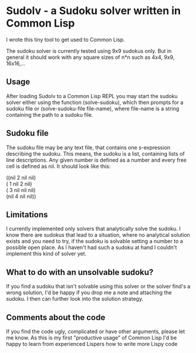 # Sudolv - a Sudoku solver written in Common Lisp

I wrote this tiny tool to get used to Common Lisp.

The sudoku solver is currently tested using 9x9 sudokus only. But in general it should work with any square sizes of n\*n such as 4x4, 9x9, 16x16,...

## Usage

After loading Sudolv to a Common Lisp REPL you may start the sudoku solver either using the function (solve-sudoku), which then prompts for a sudoku file or (solve-sudoku-file file-name), where file-name is a string containing the path to a sudoku file.

## Sudoku file

The sudoku file may be any text file, that contains one s-expression describing the sudoku. This means, the sudoku is a list, containing lists of line descriptions. Any given number is defined as a number and every free cell is defined as nil. It should look like this:

((nil   2 nil nil)  
 (  1 nil   2 nil)  
 (  3 nil nil nil)  
 (nil   4 nil nil))

## Limitations

I currently implemented only solvers that analytically solve the sudoku. I know there are sudokus that lead to a situation, where no analytical solution exists and you need to try, if the sudoku is solvable setting a number to a possible open place. As I haven't had such a sudoku at hand I couldn't implement this kind of solver yet.

## What to do with an unsolvable sudoku?

If you find a sudoku that isn't solvable using this solver or the solver find's a wrong solution, I'd be happy if you drop me a note and attaching the sudoku. I then can further look into the solution strategy.

## Comments about the code

If you find the code ugly, complicated or have other arguments, please let me know. As this is my first "productive usage" of Common Lisp I'd be happy to learn from experienced Lispers how to write more Lispy code 
